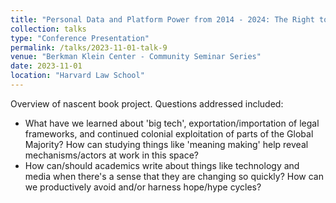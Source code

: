 ```yaml
---
title: "Personal Data and Platform Power from 2014 - 2024: The Right to Be Forgotten”"
collection: talks
type: "Conference Presentation"
permalink: /talks/2023-11-01-talk-9
venue: "Berkman Klein Center - Community Seminar Series"
date: 2023-11-01
location: "Harvard Law School"
---
```


Overview of nascent book project. Questions addressed included:
-  What have we learned about 'big tech', exportation/importation of legal frameworks, and continued colonial exploitation of parts of the Global Majority? How can studying things like 'meaning making' help reveal mechanisms/actors at work in this space?
- How can/should academics write about things like technology and media when there's a sense that they are changing so quickly? How can we productively avoid and/or harness hope/hype cycles?
